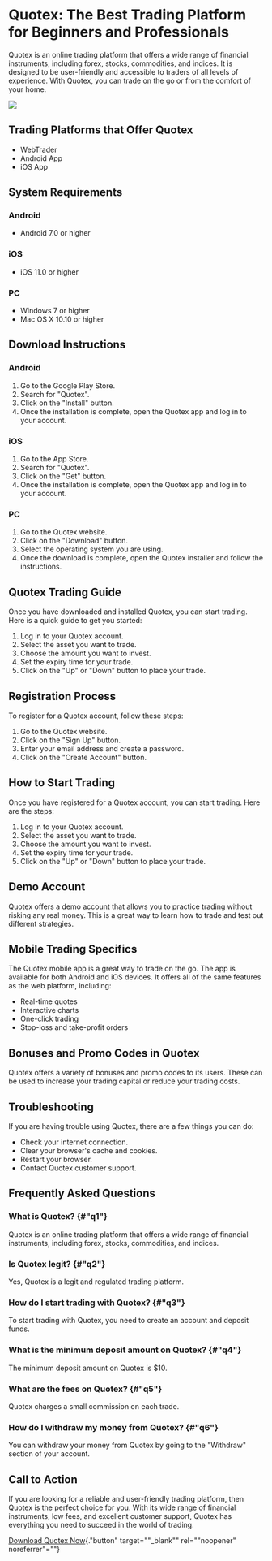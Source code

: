 # Quotex: The Best Trading Platform for Beginners and Professionals

Quotex is an online trading platform that offers a wide range of
financial instruments, including forex, stocks, commodities, and
indices. It is designed to be user-friendly and accessible to traders of
all levels of experience. With Quotex, you can trade on the go or from
the comfort of your home.

[![](https://static.quotex.io/files/1_en/300_250.jpg)](https://traff.sbs/brokerqxsignupf)

## Trading Platforms that Offer Quotex

-   WebTrader
-   Android App
-   iOS App

## System Requirements

### Android

-   Android 7.0 or higher

### iOS

-   iOS 11.0 or higher

### PC

-   Windows 7 or higher
-   Mac OS X 10.10 or higher

## Download Instructions

### Android

1.  Go to the Google Play Store.
2.  Search for "Quotex".
3.  Click on the "Install" button.
4.  Once the installation is complete, open the Quotex app and log in to
    your account.

### iOS

1.  Go to the App Store.
2.  Search for "Quotex".
3.  Click on the "Get" button.
4.  Once the installation is complete, open the Quotex app and log in to
    your account.

### PC

1.  Go to the Quotex website.
2.  Click on the "Download" button.
3.  Select the operating system you are using.
4.  Once the download is complete, open the Quotex installer and follow
    the instructions.

## Quotex Trading Guide

Once you have downloaded and installed Quotex, you can start trading.
Here is a quick guide to get you started:

1.  Log in to your Quotex account.
2.  Select the asset you want to trade.
3.  Choose the amount you want to invest.
4.  Set the expiry time for your trade.
5.  Click on the "Up" or "Down" button to place your trade.

## Registration Process

To register for a Quotex account, follow these steps:

1.  Go to the Quotex website.
2.  Click on the "Sign Up" button.
3.  Enter your email address and create a password.
4.  Click on the "Create Account" button.

## How to Start Trading

Once you have registered for a Quotex account, you can start trading.
Here are the steps:

1.  Log in to your Quotex account.
2.  Select the asset you want to trade.
3.  Choose the amount you want to invest.
4.  Set the expiry time for your trade.
5.  Click on the "Up" or "Down" button to place your trade.

## Demo Account

Quotex offers a demo account that allows you to practice trading without
risking any real money. This is a great way to learn how to trade and
test out different strategies.

## Mobile Trading Specifics

The Quotex mobile app is a great way to trade on the go. The app is
available for both Android and iOS devices. It offers all of the same
features as the web platform, including:

-   Real-time quotes
-   Interactive charts
-   One-click trading
-   Stop-loss and take-profit orders

## Bonuses and Promo Codes in Quotex

Quotex offers a variety of bonuses and promo codes to its users. These
can be used to increase your trading capital or reduce your trading
costs.

## Troubleshooting

If you are having trouble using Quotex, there are a few things you can
do:

-   Check your internet connection.
-   Clear your browser\'s cache and cookies.
-   Restart your browser.
-   Contact Quotex customer support.

## Frequently Asked Questions

### What is Quotex? {#"q1"}

Quotex is an online trading platform that offers a wide range of
financial instruments, including forex, stocks, commodities, and
indices.

### Is Quotex legit? {#"q2"}

Yes, Quotex is a legit and regulated trading platform.

### How do I start trading with Quotex? {#"q3"}

To start trading with Quotex, you need to create an account and deposit
funds.

### What is the minimum deposit amount on Quotex? {#"q4"}

The minimum deposit amount on Quotex is \$10.

### What are the fees on Quotex? {#"q5"}

Quotex charges a small commission on each trade.

### How do I withdraw my money from Quotex? {#"q6"}

You can withdraw your money from Quotex by going to the "Withdraw"
section of your account.

## Call to Action

If you are looking for a reliable and user-friendly trading platform,
then Quotex is the perfect choice for you. With its wide range of
financial instruments, low fees, and excellent customer support, Quotex
has everything you need to succeed in the world of trading.

[Download Quotex
Now](\%22https://traff.sbs/quotexonelink\%22){."button"
target=""_blank"" rel=""noopener" noreferrer"=""}

